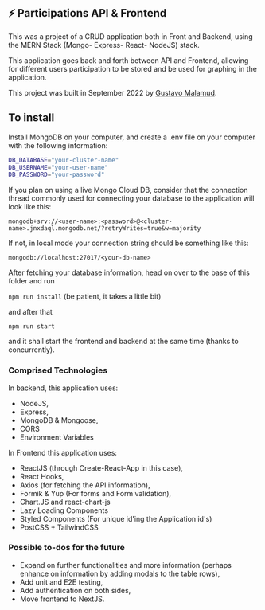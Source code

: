 ## ⚡ Participations API & Frontend

This was a project of a CRUD application both in Front and Backend, using the MERN Stack (Mongo- Express- React- NodeJS) stack.

This application goes back and forth between API and Frontend, allowing for different users participation to be stored and be used for graphing in the application.

This project was built in September 2022 by [Gustavo Malamud](https://www.gustavomalamud.com).

## To install

Install MongoDB on your computer, and create a .env file on your computer with the following information:

```sh
DB_DATABASE="your-cluster-name"
DB_USERNAME="your-user-name"
DB_PASSWORD="your-password"
```

If you plan on using a live Mongo Cloud DB, consider that the connection thread commonly used for connecting your database to the application will look like this:

```
mongodb+srv://<user-name>:<password>@<cluster-name>.jnxdaql.mongodb.net/?retryWrites=true&w=majority
```

If not, in local mode your connection string should be something like this:

```mongodb://localhost:27017/<your-db-name>```

After fetching your database information, head on over to the base of this folder and run 

```npm run install``` (be patient, it takes a little bit)

and after that 

```npm run start``` 

and it shall start the frontend and backend at the same time (thanks to concurrently).

### Comprised Technologies

In backend, this application uses:

* NodeJS,
* Express,
* MongoDB & Mongoose,
* CORS 
* Environment Variables

In Frontend this application uses:

* ReactJS (through Create-React-App in this case),
* React Hooks,
* Axios (for fetching the API information),
* Formik & Yup (For forms and Form validation),
* Chart.JS and react-chart-js
* Lazy Loading Components
* Styled Components (For unique id'ing the Application id's)
* PostCSS + TailwindCSS

### Possible to-dos for the future

* Expand on further functionalities and more information (perhaps enhance on information by adding modals to the table rows),
* Add unit and E2E testing,
* Add authentication on both sides,
* Move frontend to NextJS.


